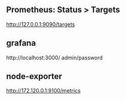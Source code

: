 ## Prometheus: Status > Targets
http://127.0.0.1:9090/targets

## grafana
http://localhost:3000/
admin/password

## node-exporter
http://172.120.0.1:9100/metrics

